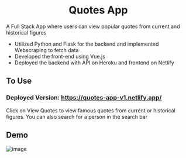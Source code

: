 <h1 align ="center" > Quotes App </h1>
A Full Stack App where users can view popular quotes from current and historical figures 

- Utilized Python and Flask for the backend and implemented Webscraping to fetch data
- Developed the front-end using Vue.js 
- Deployed the backend with API on Heroku and frontend on Netlify

## To Use

### Deployed Version: https://quotes-app-v1.netlify.app/

Click on View Quotes to view famous quotes from current or historical figures.
You can also search for a person in the search bar

## Demo


![image](https://lh3.googleusercontent.com/EwF8jVpFESKra2TbkaK3HkNvrq9HRdhCciYDgs9uJAhUWBKui3jrmv_A5dhuZR5tUDUmCy0=s170)

